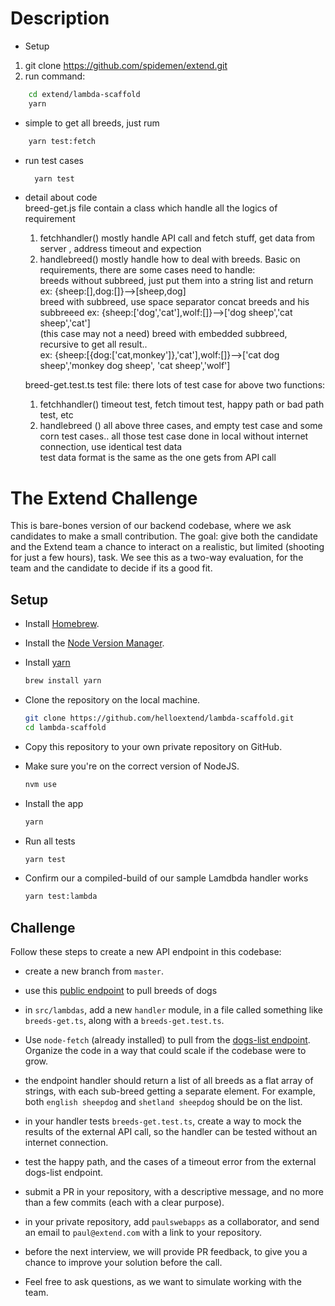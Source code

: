 #  Description 
- Setup    
1.  git clone https://github.com/spidemen/extend.git   
2.  run command: 
```bash  
    cd extend/lambda-scaffold  
    yarn  
  ```   
- simple to get all breeds, just rum    
```bash
    yarn test:fetch    
  ``` 
- run test cases    
  ```bash   
    yarn test   
    ``` 
- detail about code  
  breed-get.js  file contain a class which handle  all the logics of requirement    
  1. fetchhandler() mostly  handle  API call and fetch stuff, get data from server , address timeout and expection   
  2. handlebreed()  mostly  handle  how to deal with breeds. Basic on requirements, there are some cases need to handle:    
    breeds without subbreed, just put them into a string list and return  ex: {sheep:[],dog:[]}-->[sheep,dog]       
    breed with subbreed, use space separator  concat breeds and his subbreeed  ex: {sheep:['dog','cat'],wolf:[]}-->['dog sheep','cat sheep','cat']      
  (this case may not a need)  breed with embedded subbreed, recursive to get all result..     
   ex: {sheep:[{dog:['cat,monkey']},'cat'],wolf:[]}-->['cat dog sheep','monkey dog sheep',  'cat sheep','wolf']      


  breed-get.test.ts     test file: there lots of test case for above two functions:   
   1.  fetchhandler()  timeout test, fetch timout test, happy path or bad path test, etc   
   2.  handlebreed ()  all above three cases, and empty test case and some corn test cases.. all those test case done in local  without internet  connection, use identical test data    
   test data format  is the same as the one gets from API call    
    
# The Extend Challenge

This is bare-bones version of our backend codebase, where we ask candidates to make a small contribution. The goal: give both the candidate and the Extend team a chance to interact on a realistic, but limited (shooting for just a few hours), task. We see this as a two-way evaluation, for the team and the candidate to decide if its a good fit.

## Setup

- Install [Homebrew](https://brew.sh/).

- Install the [Node Version Manager](https://github.com/creationix/nvm).

- Install [yarn](https://www.npmjs.com/package/yarn)

  ```bash
  brew install yarn
  ```

- Clone the repository on the local machine.

  ```bash
  git clone https://github.com/helloextend/lambda-scaffold.git
  cd lambda-scaffold
  ```

- Copy this repository to your own private repository on GitHub.

- Make sure you're on the correct version of NodeJS.

  ```bash
  nvm use
  ```

- Install the app

  ```bash
  yarn
  ```

- Run all tests

  ```bash
  yarn test
  ```

- Confirm our a compiled-build of our sample Lamdbda handler works

  ```bash
  yarn test:lambda
  ```

## Challenge

Follow these steps to create a new API endpoint in this codebase:

- create a new branch from `master`.

- use this [public endpoint](https://dog.ceo/api/breeds/list/all) to pull breeds of dogs

- in `src/lambdas`, add a new `handler` module, in a file called something like `breeds-get.ts`, along with a `breeds-get.test.ts`.

- Use `node-fetch` (already installed) to pull from the [dogs-list endpoint](https://dog.ceo/api/breeds/list/all). Organize the code in a way that could scale if the codebase were to grow.

- the endpoint handler should return a list of all breeds as a flat array of strings, with each sub-breed getting a separate element. For example, both `english sheepdog` and `shetland sheepdog` should be on the list.

- in your handler tests `breeds-get.test.ts`, create a way to mock the results of the external API call, so the handler can be tested without an internet connection.

- test the happy path, and the cases of a timeout error from the external dogs-list endpoint.

- submit a PR in your repository, with a descriptive message, and no more than a few commits (each with a clear purpose).

- in your private repository, add `paulswebapps` as a collaborator, and send an email to `paul@extend.com` with a link to your repository.

- before the next interview, we will provide PR feedback, to give you a chance to improve your solution before the call.

- Feel free to ask questions, as we want to simulate working with the team.
